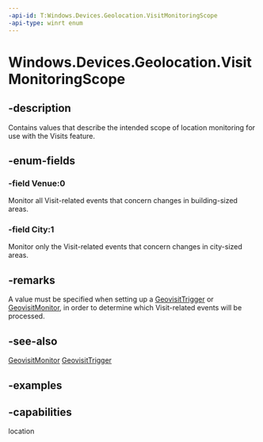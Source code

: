 ```yaml
---
-api-id: T:Windows.Devices.Geolocation.VisitMonitoringScope
-api-type: winrt enum
---
```


<!-- Enumeration syntax.
public enum VisitMonitoringScope : int 
-->

# Windows.Devices.Geolocation.VisitMonitoringScope

## -description
Contains values that describe the intended scope of location monitoring for use with the Visits feature.

## -enum-fields
### -field Venue:0
Monitor all Visit-related events that concern changes in building-sized areas.

### -field City:1
Monitor only the Visit-related events that concern changes in city-sized areas. 

## -remarks
A value must be specified when setting up a [GeovisitTrigger](https://docs.microsoft.com/uwp/api/windows.applicationmodel.background.geovisittrigger) or [GeovisitMonitor](GeovisitMonitor.md), in order to determine which Visit-related events will be processed.

## -see-also
[GeovisitMonitor](GeovisitMonitor.md)
[GeovisitTrigger](https://docs.microsoft.com/uwp/api/windows.applicationmodel.background.geovisittrigger)

## -examples


## -capabilities
location
